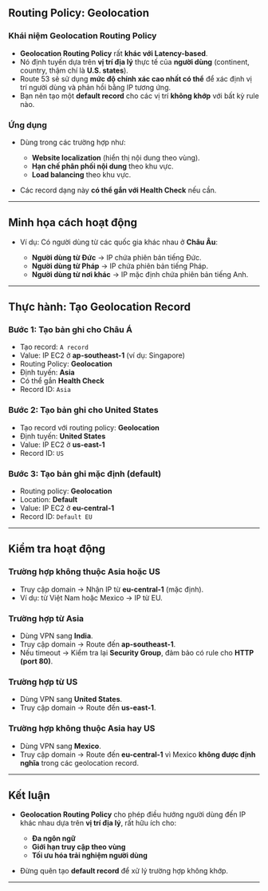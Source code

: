 ## **Routing Policy: Geolocation**

### **Khái niệm Geolocation Routing Policy**

* **Geolocation Routing Policy** rất **khác với Latency-based**.
* Nó định tuyến dựa trên **vị trí địa lý** thực tế của **người dùng** (continent, country, thậm chí là **U.S. states**).
* Route 53 sẽ sử dụng **mức độ chính xác cao nhất có thể** để xác định vị trí người dùng và phản hồi bằng IP tương ứng.
* Bạn nên tạo một **default record** cho các vị trí **không khớp** với bất kỳ rule nào.

### **Ứng dụng**

* Dùng trong các trường hợp như:

  * **Website localization** (hiển thị nội dung theo vùng).
  * **Hạn chế phân phối nội dung** theo khu vực.
  * **Load balancing** theo khu vực.
* Các record dạng này **có thể gắn với Health Check** nếu cần.

---

## **Minh họa cách hoạt động**

* Ví dụ: Có người dùng từ các quốc gia khác nhau ở **Châu Âu**:

  * **Người dùng từ Đức** → IP chứa phiên bản tiếng Đức.
  * **Người dùng từ Pháp** → IP chứa phiên bản tiếng Pháp.
  * **Người dùng từ nơi khác** → IP mặc định chứa phiên bản tiếng Anh.

---

## **Thực hành: Tạo Geolocation Record**

### **Bước 1: Tạo bản ghi cho Châu Á**

* Tạo record: `A record`
* Value: IP EC2 ở **ap-southeast-1** (ví dụ: Singapore)
* Routing Policy: **Geolocation**
* Định tuyến: **Asia**
* Có thể gắn **Health Check**
* Record ID: `Asia`

### **Bước 2: Tạo bản ghi cho United States**

* Tạo record với routing policy: **Geolocation**
* Định tuyến: **United States**
* Value: IP EC2 ở **us-east-1**
* Record ID: `US`

### **Bước 3: Tạo bản ghi mặc định (default)**

* Routing policy: **Geolocation**
* Location: **Default**
* Value: IP EC2 ở **eu-central-1**
* Record ID: `Default EU`

---

## **Kiểm tra hoạt động**

### **Trường hợp không thuộc Asia hoặc US**

* Truy cập domain → Nhận IP từ **eu-central-1** (mặc định).
* Ví dụ: từ Việt Nam hoặc Mexico → IP từ EU.

### **Trường hợp từ Asia**

* Dùng VPN sang **India**.
* Truy cập domain → Route đến **ap-southeast-1**.
* Nếu timeout → Kiểm tra lại **Security Group**, đảm bảo có rule cho **HTTP (port 80)**.

### **Trường hợp từ US**

* Dùng VPN sang **United States**.
* Truy cập domain → Route đến **us-east-1**.

### **Trường hợp không thuộc Asia hay US**

* Dùng VPN sang **Mexico**.
* Truy cập domain → Route đến **eu-central-1** vì Mexico **không được định nghĩa** trong các geolocation record.

---

## **Kết luận**

* **Geolocation Routing Policy** cho phép điều hướng người dùng đến IP khác nhau dựa trên **vị trí địa lý**, rất hữu ích cho:

  * **Đa ngôn ngữ**
  * **Giới hạn truy cập theo vùng**
  * **Tối ưu hóa trải nghiệm người dùng**
* Đừng quên tạo **default record** để xử lý trường hợp không khớp.

---

